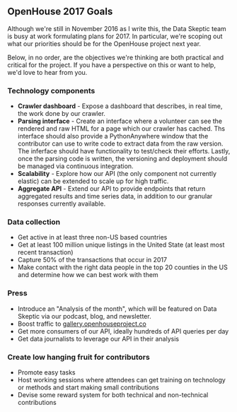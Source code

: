 ## OpenHouse 2017 Goals

Although we're still in November 2016 as I write this, the Data Skeptic team is busy at work formulating plans for 2017.  In particular, we're scoping out what our priorities should be for the OpenHouse project next year.

Below, in no order, are the objectives we're thinking are both practical and critical for the project.  If you have a perspective on this or want to help, we'd love to hear from you.

### Technology components

* <b>Crawler dashboard</b> - Expose a dashboard that describes, in real time, the work done by our crawler.
* <b>Parsing interface</b> - Create an interface where a volunteer can see the rendered and raw HTML for a page which our crawler has cached.  Ths interface should also provide a PythonAnywhere window that the contributor can use to write code to extract data from the raw version.  The inferface should have functionality to test/check their efforts.  Lastly, once the parsing code is written, the versioning and deployment should be managed via continuous integration.
* <b>Scalability</b> - Explore how our API (the only component not currently elastic) can be extended to scale up for high traffic.
* <B>Aggregate API</b> - Extend our API to provide endpoints that return aggregated results and time series data, in addition to our granular responses currently available.

### Data collection

* Get active in at least three non-US based countries
* Get at least 100 million unique listings in the United State (at least most recent transaction)
* Capture 50% of the transactions that occur in 2017
* Make contact with the right data people in the top 20 counties in the US and determine how we can best work with them

### Press

* Introduce an "Analysis of the month", which will be featured on Data Skeptic via our podcast, blog, and newsletter.
* Boost traffic to [gallery.openhouseproject.co](gallery.openhouseproject.co)
* Get more consumers of our API, ideally hundreds of API queries per day
* Get data journalists to leverage our API in their analysis

### Create low hanging fruit for contributors

* Promote easy tasks
* Host working sessions where attendees can get training on technology or methods and start making small contributions
* Devise some reward system for both technical and non-technical contributions


